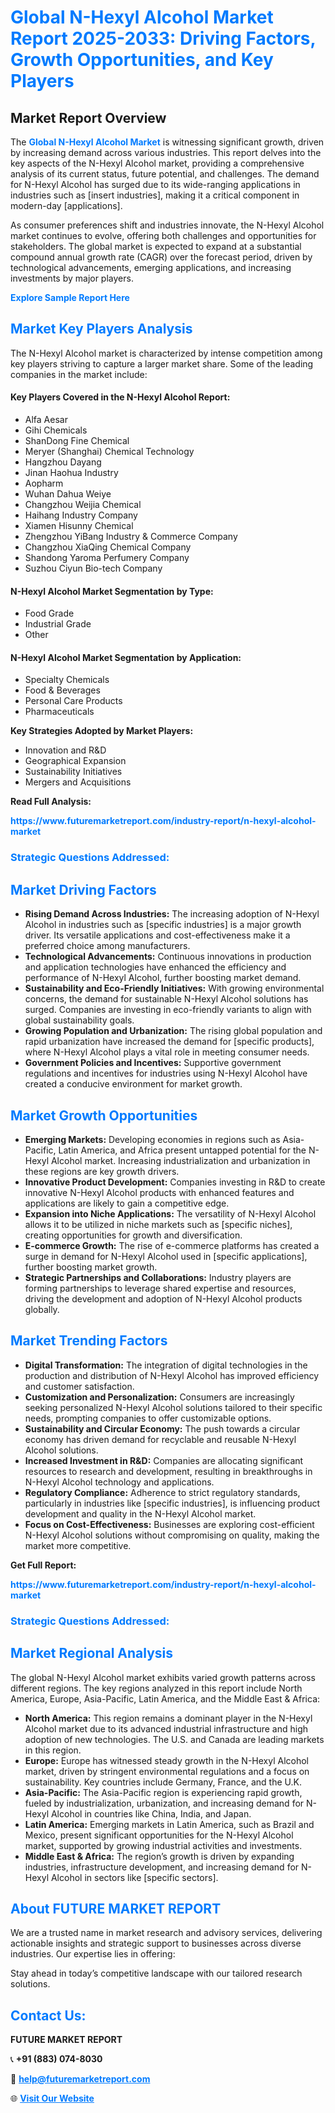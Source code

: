 <h1 style="color: #007BFF;">Global N-Hexyl Alcohol Market Report 2025-2033: Driving Factors, Growth Opportunities, and Key Players</h1>

<section id="overview">
<h2>Market Report Overview</h2>
<p>The <a href="https://www.futuremarketreport.com/industry-report/n-hexyl-alcohol-market" style="color: #007BFF; text-decoration: none;"><strong>Global N-Hexyl Alcohol Market</strong></a> is witnessing significant growth, driven by increasing demand across various industries. This report delves into the key aspects of the N-Hexyl Alcohol market, providing a comprehensive analysis of its current status, future potential, and challenges. The demand for N-Hexyl Alcohol has surged due to its wide-ranging applications in industries such as [insert industries], making it a critical component in modern-day [applications].</p>
<p>As consumer preferences shift and industries innovate, the N-Hexyl Alcohol market continues to evolve, offering both challenges and opportunities for stakeholders. The global market is expected to expand at a substantial compound annual growth rate (CAGR) over the forecast period, driven by technological advancements, emerging applications, and increasing investments by major players.</p>
</section>

<section id="overview">
<p><a href="https://www.futuremarketreport.com/request-sample/reportId=58514" style="color: #007BFF; text-decoration: none;"><strong>Explore Sample Report Here</strong></a></p>
</section>

<section id="key-players">
<h2 style="color: #007BFF;">Market Key Players Analysis</h2>
<p>The N-Hexyl Alcohol market is characterized by intense competition among key players striving to capture a larger market share. Some of the leading companies in the market include:</p>
<h4>Key Players Covered in the N-Hexyl Alcohol Report:</h4>
<ul><li>Alfa Aesar</li><li>Gihi Chemicals</li><li>ShanDong Fine Chemical</li><li>Meryer (Shanghai) Chemical Technology</li><li>Hangzhou Dayang</li><li>Jinan Haohua Industry</li><li>Aopharm</li><li>Wuhan Dahua Weiye</li><li>Changzhou Weijia Chemical</li><li>Haihang Industry Company</li><li>Xiamen Hisunny Chemical</li><li>Zhengzhou YiBang Industry &amp; Commerce Company</li><li>Changzhou XiaQing Chemical Company</li><li>Shandong Yaroma Perfumery Company</li><li>Suzhou Ciyun Bio-tech Company</li></ul>
<h4>N-Hexyl Alcohol Market Segmentation by Type:</h4>
<ul><li>Food Grade</li><li>Industrial Grade</li><li>Other</li></ul>

<h4>N-Hexyl Alcohol Market Segmentation by Application:</h4>
<ul><li>Specialty Chemicals</li><li>Food &amp; Beverages</li><li>Personal Care Products</li><li>Pharmaceuticals</li></ul>
<p><strong>Key Strategies Adopted by Market Players:</strong></p>
<ul>
<li>Innovation and R&D</li>
<li>Geographical Expansion</li>
<li>Sustainability Initiatives</li>
<li>Mergers and Acquisitions</li>
</ul>
</section>

<section>
<p><strong>Read Full Analysis: </strong></p><a href="https://www.futuremarketreport.com/industry-report/n-hexyl-alcohol-market" style="color: #007BFF; text-decoration: none;"><strong>https://www.futuremarketreport.com/industry-report/n-hexyl-alcohol-market</strong></a>
<h3 style="color: #007BFF;">Strategic Questions Addressed:</h3>
</section>

<section id="driving-factors">
<h2 style="color: #007BFF;">Market Driving Factors</h2>
<ul>
<li><strong>Rising Demand Across Industries:</strong> The increasing adoption of N-Hexyl Alcohol in industries such as [specific industries] is a major growth driver. Its versatile applications and cost-effectiveness make it a preferred choice among manufacturers.</li>
<li><strong>Technological Advancements:</strong> Continuous innovations in production and application technologies have enhanced the efficiency and performance of N-Hexyl Alcohol, further boosting market demand.</li>
<li><strong>Sustainability and Eco-Friendly Initiatives:</strong> With growing environmental concerns, the demand for sustainable N-Hexyl Alcohol solutions has surged. Companies are investing in eco-friendly variants to align with global sustainability goals.</li>
<li><strong>Growing Population and Urbanization:</strong> The rising global population and rapid urbanization have increased the demand for [specific products], where N-Hexyl Alcohol plays a vital role in meeting consumer needs.</li>
<li><strong>Government Policies and Incentives:</strong> Supportive government regulations and incentives for industries using N-Hexyl Alcohol have created a conducive environment for market growth.</li>
</ul>
</section>

<section id="growth-opportunities">
<h2 style="color: #007BFF;">Market Growth Opportunities</h2>
<ul>
<li><strong>Emerging Markets:</strong> Developing economies in regions such as Asia-Pacific, Latin America, and Africa present untapped potential for the N-Hexyl Alcohol market. Increasing industrialization and urbanization in these regions are key growth drivers.</li>
<li><strong>Innovative Product Development:</strong> Companies investing in R&D to create innovative N-Hexyl Alcohol products with enhanced features and applications are likely to gain a competitive edge.</li>
<li><strong>Expansion into Niche Applications:</strong> The versatility of N-Hexyl Alcohol allows it to be utilized in niche markets such as [specific niches], creating opportunities for growth and diversification.</li>
<li><strong>E-commerce Growth:</strong> The rise of e-commerce platforms has created a surge in demand for N-Hexyl Alcohol used in [specific applications], further boosting market growth.</li>
<li><strong>Strategic Partnerships and Collaborations:</strong> Industry players are forming partnerships to leverage shared expertise and resources, driving the development and adoption of N-Hexyl Alcohol products globally.</li>
</ul>
</section>

<section id="trending-factors">
<h2 style="color: #007BFF;">Market Trending Factors</h2>
<ul>
<li><strong>Digital Transformation:</strong> The integration of digital technologies in the production and distribution of N-Hexyl Alcohol has improved efficiency and customer satisfaction.</li>
<li><strong>Customization and Personalization:</strong> Consumers are increasingly seeking personalized N-Hexyl Alcohol solutions tailored to their specific needs, prompting companies to offer customizable options.</li>
<li><strong>Sustainability and Circular Economy:</strong> The push towards a circular economy has driven demand for recyclable and reusable N-Hexyl Alcohol solutions.</li>
<li><strong>Increased Investment in R&D:</strong> Companies are allocating significant resources to research and development, resulting in breakthroughs in N-Hexyl Alcohol technology and applications.</li>
<li><strong>Regulatory Compliance:</strong> Adherence to strict regulatory standards, particularly in industries like [specific industries], is influencing product development and quality in the N-Hexyl Alcohol market.</li>
<li><strong>Focus on Cost-Effectiveness:</strong> Businesses are exploring cost-efficient N-Hexyl Alcohol solutions without compromising on quality, making the market more competitive.</li>
</ul>
</section>

<section>
<p><strong>Get Full Report: </strong></p><a href="https://www.futuremarketreport.com/industry-report/n-hexyl-alcohol-market" style="color: #007BFF; text-decoration: none;"><strong>https://www.futuremarketreport.com/industry-report/n-hexyl-alcohol-market</strong></a>
<h3 style="color: #007BFF;">Strategic Questions Addressed:</h3>
</section>


<section id="regional-analysis">
<h2 style="color: #007BFF;">Market Regional Analysis</h2>
<p>The global N-Hexyl Alcohol market exhibits varied growth patterns across different regions. The key regions analyzed in this report include North America, Europe, Asia-Pacific, Latin America, and the Middle East & Africa:</p>
<ul>
<li><strong>North America:</strong> This region remains a dominant player in the N-Hexyl Alcohol market due to its advanced industrial infrastructure and high adoption of new technologies. The U.S. and Canada are leading markets in this region.</li>
<li><strong>Europe:</strong> Europe has witnessed steady growth in the N-Hexyl Alcohol market, driven by stringent environmental regulations and a focus on sustainability. Key countries include Germany, France, and the U.K.</li>
<li><strong>Asia-Pacific:</strong> The Asia-Pacific region is experiencing rapid growth, fueled by industrialization, urbanization, and increasing demand for N-Hexyl Alcohol in countries like China, India, and Japan.</li>
<li><strong>Latin America:</strong> Emerging markets in Latin America, such as Brazil and Mexico, present significant opportunities for the N-Hexyl Alcohol market, supported by growing industrial activities and investments.</li>
<li><strong>Middle East & Africa:</strong> The region’s growth is driven by expanding industries, infrastructure development, and increasing demand for N-Hexyl Alcohol in sectors like [specific sectors].</li>
</ul>
</section>

<footer>
<h2 style="color: #007BFF;">About FUTURE MARKET REPORT</h2>
<p>We are a trusted name in market research and advisory services, delivering actionable insights and strategic support to businesses across diverse industries. Our expertise lies in offering:</p>

<p>Stay ahead in today’s competitive landscape with our tailored research solutions.</p>

<h2 style="color: #007BFF;">Contact Us:</h2>
<p><strong>FUTURE MARKET REPORT</strong></p>
<p>📞 <strong>+91 (883) 074-8030</strong></p>
<p>📧 <strong><a href="mailto:help@futuremarketreport.com" style="color: #007BFF;">help@futuremarketreport.com</a></strong></p>
<p>🌐 <strong><a href="https://www.futuremarketreport.com/" style="color: #007BFF;">Visit Our Website</a></strong></p>
</footer>